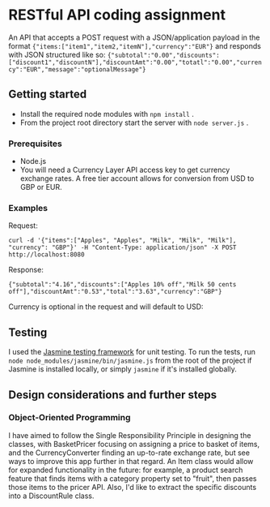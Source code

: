 # RESTful API coding assignment

An API that accepts a POST request with a JSON/application payload in the format `{"items:["item1","item2,"itemN"],"currency":"EUR"}` and responds with JSON structured like so: `{"subtotal":"0.00","discounts":["discount1","discountN"],"discountAmt":"0.00","totatl":"0.00","currency":"EUR","message":"optionalMessage"}` 

## Getting started

- Install the required node modules with `npm install` .
- From the project root directory start the server with `node server.js` . 

### Prerequisites

- Node.js
- You will need a Currency Layer API access key to get currency exchange rates. A free tier account allows for conversion from USD to GBP or EUR.

### Examples

Request: 
```
curl -d '{"items":["Apples", "Apples", "Milk", "Milk", "Milk"], "currency": "GBP"}' -H "Content-Type: application/json" -X POST http://localhost:8080
```
Response: 
```
{"subtotal":"4.16","discounts":["Apples 10% off","Milk 50 cents off"],"discountAmt":"0.53","total":"3.63","currency":"GBP"}
```

Currency is optional in the request and will default to USD:

## Testing

I used the [Jasmine testing framework](https://jasmine.github.io/setup/nodejs.html) for unit testing. To run the tests, run `node node_modules/jasmine/bin/jasmine.js` from the root of the project if Jasmine is installed locally, or simply `jasmine` if it's installed globally. 

## Design considerations and further steps

### Object-Oriented Programming

I have aimed to follow the Single Responsibility Principle in designing the classes, with BasketPricer focusing on assigning a price to basket of items, and the CurrencyConverter finding an up-to-rate exchange rate, but see ways to improve this app further in that regard. An Item class would allow for expanded functionality in the future: for example, a product search feature that finds items with a category property set to "fruit", then passes those items to the pricer API. Also, I'd like to extract the specific discounts into a DiscountRule class.
